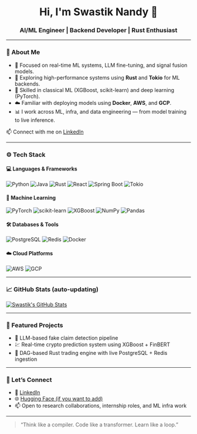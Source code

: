 <h1 align="center">Hi, I'm Swastik Nandy 👋</h1>
<h3 align="center">AI/ML Engineer | Backend Developer | Rust Enthusiast</h3>

---

### 🧠 About Me

- 🔬 Focused on real-time ML systems, LLM fine-tuning, and signal fusion models.
- 🦀 Exploring high-performance systems using **Rust** and **Tokio** for ML backends.
- 🧠 Skilled in classical ML (XGBoost, scikit-learn) and deep learning (PyTorch).
- ☁️ Familiar with deploying models using **Docker**, **AWS**, and **GCP**.
- 📊 I work across ML, infra, and data engineering — from model training to live inference.

📫 Connect with me on [LinkedIn](https://www.linkedin.com/in/swastik-nandy/)

---

### ⚙️ Tech Stack

#### 💻 Languages & Frameworks
![Python](https://img.shields.io/badge/Python-3776AB?style=flat&logo=python&logoColor=white)
![Java](https://img.shields.io/badge/Java-007396?style=flat&logo=java&logoColor=white)
![Rust](https://img.shields.io/badge/Rust-000000?style=flat&logo=rust&logoColor=white)
![React](https://img.shields.io/badge/React-20232A?style=flat&logo=react&logoColor=61DAFB)
![Spring Boot](https://img.shields.io/badge/SpringBoot-6DB33F?style=flat&logo=springboot&logoColor=white)
![Tokio](https://img.shields.io/badge/Tokio-Rust-blueviolet?style=flat)

#### 🤖 Machine Learning
![PyTorch](https://img.shields.io/badge/PyTorch-EE4C2C?style=flat&logo=pytorch&logoColor=white)
![scikit-learn](https://img.shields.io/badge/scikit--learn-F7931E?style=flat&logo=scikit-learn&logoColor=white)
![XGBoost](https://img.shields.io/badge/XGBoost-0072C6?style=flat&logo=python&logoColor=white)
![NumPy](https://img.shields.io/badge/NumPy-013243?style=flat&logo=numpy&logoColor=white)
![Pandas](https://img.shields.io/badge/Pandas-150458?style=flat&logo=pandas&logoColor=white)

#### 🛠 Databases & Tools
![PostgreSQL](https://img.shields.io/badge/PostgreSQL-4169E1?style=flat&logo=postgresql&logoColor=white)
![Redis](https://img.shields.io/badge/Redis-DC382D?style=flat&logo=redis&logoColor=white)
![Docker](https://img.shields.io/badge/Docker-2496ED?style=flat&logo=docker&logoColor=white)

#### ☁️ Cloud Platforms
![AWS](https://img.shields.io/badge/AWS-232F3E?style=flat&logo=amazonaws&logoColor=white)
![GCP](https://img.shields.io/badge/GCP-4285F4?style=flat&logo=googlecloud&logoColor=white)

---

### 📈 GitHub Stats (auto-updating)

[![Swastik's GitHub Stats](https://github-readme-stats.vercel.app/api?username=swastiknandy&show_icons=true&theme=default)](https://github.com/swastiknandy)

---

### 📌 Featured Projects

- 🧠 LLM-based fake claim detection pipeline  
- 💹 Real-time crypto prediction system using XGBoost + FinBERT  
- 🦀 DAG-based Rust trading engine with live PostgreSQL + Redis ingestion

---

### 🔗 Let’s Connect

- 🔗 [LinkedIn](https://www.linkedin.com/in/swastik-nandy/)
- 🌐 [Hugging Face (if you want to add)](https://huggingface.co/your-handle)
- 📫 Open to research collaborations, internship roles, and ML infra work

---

> “Think like a compiler. Code like a transformer. Learn like a loop.”  
